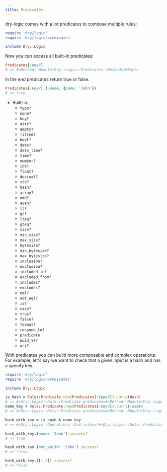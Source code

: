 ```yaml
---
title: Predicates
---
```


dry-logic comes with a lot predicates to compose multiple rules:

``` ruby
require 'dry/logic'
require 'dry/logic/predicates'

include Dry::Logic
```

Now you can access all built-in predicates:

``` ruby
Predicates[:key?]
# => #<Method: Module(Dry::Logic::Predicates::Methods)#key?>
```

In the end predicates return true or false.

```ruby
Predicates[:key?].(:name, {name: 'John'})
# => true
```

* Built-in:
  - `type?`
  - `none?`
  - `key?`
  - `attr?`
  - `empty?`
  - `filled?`
  - `bool?`
  - `date?`
  - `date_time?`
  - `time?`
  - `number?`
  - `int?`
  - `float?`
  - `decimal?`
  - `str?`
  - `hash?`
  - `array?`
  - `odd?`
  - `even?`
  - `lt?`
  - `gt?`
  - `lteq?`
  - `gteq?`
  - `size?`
  - `min_size?`
  - `max_size?`
  - `bytesize?`
  - `min_bytesize?`
  - `max_bytesize?`
  - `inclusion?`
  - `exclusion?`
  - `included_in?`
  - `excluded_from?`
  - `includes?`
  - `excludes?`
  - `eql?`
  - `not_eql?`
  - `is?`
  - `case?`
  - `true?`
  - `false?`
  - `format?`
  - `respond_to?`
  - `predicate`
  - `uuid_v4?`
  - `uri?`

With predicates you can build more composable and complex operations:
For example, let's say we want to check that a given input is a hash and has a specify key.

``` ruby
require 'dry/logic'
require 'dry/logic/predicates'

include Dry::Logic

is_hash = Rule::Predicate.new(Predicates[:type?]).curry(Hash)
# => #<Dry::Logic::Rule::Predicate predicate=#<Method: Module(Dry::Logic::Predicates::Methods)#type?> options={:args=>[:hash]}>
name_key = Rule::Predicate.new(Predicates[:key?]).curry(:name)
# => #<Dry::Logic::Rule::Predicate predicate=#<Method: Module(Dry::Logic::Predicates::Methods)#key?> options={:args=>[:name]}>

hash_with_key = is_hash & name_key
# => #<Dry::Logic::Operations::And rules=[#<Dry::Logic::Rule::Predicate predicate=#<Method: Module(Dry::Logic::Predicates::Methods)#type?> options={:args=>[:hash]}>, #<Dry::Logic::Rule::Predicate predicate=#<Method: Module(Dry::Logic::Predicates::Methods)#key?> options={:args=>[:name]}>] options={}>

hash_with_key.(name: 'John').success?
# => true

hash_with_key.(not_valid: 'John').success?
# => false

hash_with_key.([1,2]).success?
# => false
```

